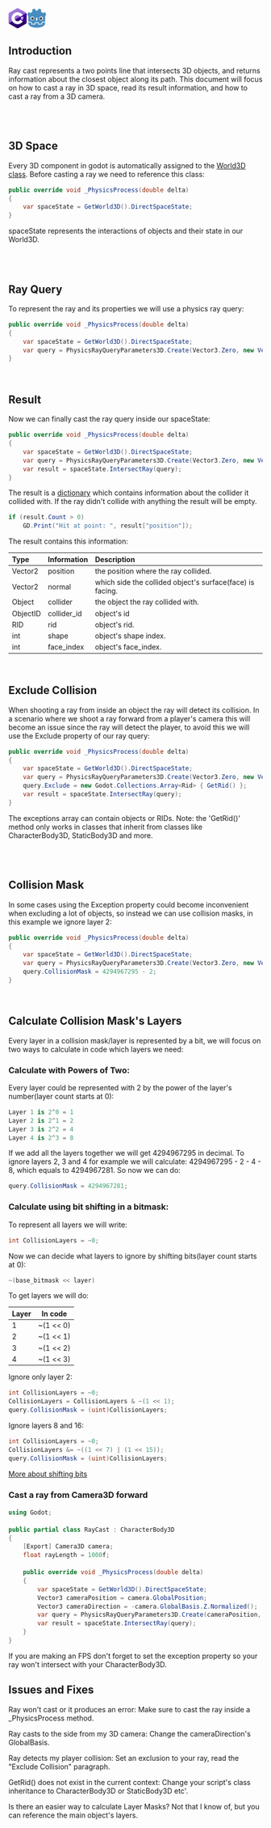 <img id="header-img" src="assets/CsharpLogo.png" width="36" height="40" style="float: center; padding: 0px 0px;" alt=""><img id="header-img" src="assets/GodotLogo.png" width="40" height="40" style="float: center; padding: 0px 0px;" alt="">

## Introduction
Ray cast represents a two points line that intersects 3D objects, and returns information about the closest object along its path.
This document will focus on how to cast a ray in 3D space, read its result information, and how to cast a ray from a 3D camera.

</br>
</br>

## 3D Space
Every 3D component in godot is automatically assigned to the [World3D class](https://docs.godotengine.org/en/stable/classes/class_world3d.html).
Before casting a ray we need to reference this class:
```cs
public override void _PhysicsProcess(double delta)
{
    var spaceState = GetWorld3D().DirectSpaceState;
}
```
spaceState represents the interactions of objects and their state in our World3D.

</br>
</br>

## Ray Query
To represent the ray and its properties we will use a physics ray query:
```cs
public override void _PhysicsProcess(double delta)
{
    var spaceState = GetWorld3D().DirectSpaceState;
    var query = PhysicsRayQueryParameters3D.Create(Vector3.Zero, new Vector3(0,0,50));
}
```

</br>

## Result
Now we can finally cast the ray query inside our spaceState:
```cs
public override void _PhysicsProcess(double delta)
{
    var spaceState = GetWorld3D().DirectSpaceState;
    var query = PhysicsRayQueryParameters3D.Create(Vector3.Zero, new Vector3(0,0,50));
    var result = spaceState.IntersectRay(query);
}
```
The result is a [dictionary](https://learn.microsoft.com/en-us/dotnet/api/system.collections.generic.dictionary-2?view=net-8.0) which contains information about the collider it collided with. If the ray didn't collide with anything the result will be empty.
```cs
if (result.Count > 0)
    GD.Print("Hit at point: ", result["position"]);
```
The result contains this information:

|Type|Information|Description|
|:---|:---|:---|
|Vector2|position|the position where the ray collided.|
|Vector2|normal|which side the collided object's surface(face) is facing.|
|Object|collider|the object the ray collided with.|
|ObjectID|collider_id|object's id|
|RID|rid|object's rid.|
|int|shape|object's shape index.|
|int|face_index|object's face_index.|

</br>

## Exclude Collision
When shooting a ray from inside an object the ray will detect its collision. In a scenario where we shoot a ray forward from a player's camera this will become an issue since the ray will detect the player, to avoid this we will use the Exclude property of our ray query:
```cs
public override void _PhysicsProcess(double delta)
{
    var spaceState = GetWorld3D().DirectSpaceState;
    var query = PhysicsRayQueryParameters3D.Create(Vector3.Zero, new Vector3(0,0,50));
    query.Exclude = new Godot.Collections.Array<Rid> { GetRid() };
    var result = spaceState.IntersectRay(query);
}
```
The exceptions array can contain objects or RIDs.
Note: the 'GetRid()' method only works in classes that inherit from classes like CharacterBody3D, StaticBody3D and more.

</br>
</br>

## Collision Mask
In some cases using the Exception property could become inconvenient when excluding a lot of objects, so instead we can use collision masks, in this example we ignore layer 2:
```cs
public override void _PhysicsProcess(double delta)
{
    var spaceState = GetWorld3D().DirectSpaceState;
    var query = PhysicsRayQueryParameters3D.Create(Vector3.Zero, new Vector3(0,0,50));
    query.CollisionMask = 4294967295 - 2;
}
```
</br>

## Calculate Collision Mask's Layers
Every layer in a collision mask/layer is represented by a bit, we will focus on two ways to calculate in code which layers we need:
### Calculate with Powers of Two:
Every layer could be represented with 2 by the power of the layer's number(layer count starts at 0):
```cs
Layer 1 is 2^0 = 1
Layer 2 is 2^1 = 2
Layer 3 is 2^2 = 4
Layer 4 is 2^3 = 8
```
If we add all the layers together we will get 4294967295 in decimal.
To ignore layers 2, 3 and 4 for example we will calculate: 4294967295 - 2 - 4 - 8, which equals to 4294967281.
So now we can do:
```cs
query.CollisionMask = 4294967281;
```

### Calculate using bit shifting in a bitmask:
To represent all layers we will write:
```cs
int CollisionLayers = ~0;
```
Now we can decide what layers to ignore by shifting bits(layer count starts at 0):
```cs
~(base_bitmask << layer)
```
To get layers we will do:

|Layer|In code|
|---|---|
|1|~(1 << 0)|
|2|~(1 << 1)|
|3|~(1 << 2)|
|4|~(1 << 3)|

Ignore only layer 2:
```cs
int CollisionLayers = ~0;
CollisionLayers = CollisionLayers & ~(1 << 1);
query.CollisionMask = (uint)CollisionLayers;
```
Ignore layers 8 and 16:
```cs
int CollisionLayers = ~0;
CollisionLayers &= ~((1 << 7) | (1 << 15));
query.CollisionMask = (uint)CollisionLayers;
```
[More about shifting bits](https://learn.microsoft.com/en-us/dotnet/csharp/language-reference/operators/bitwise-and-shift-operators)

### Cast a ray from Camera3D forward
```cs
using Godot;

public partial class RayCast : CharacterBody3D
{
    [Export] Camera3D camera;
    float rayLength = 1000f;

    public override void _PhysicsProcess(double delta)
    {
        var spaceState = GetWorld3D().DirectSpaceState;
        Vector3 cameraPosition = camera.GlobalPosition;
        Vector3 cameraDirection = -camera.GlobalBasis.Z.Normalized();
        var query = PhysicsRayQueryParameters3D.Create(cameraPosition, cameraPosition + cameraDirection * rayLength);
        var result = spaceState.IntersectRay(query);
    }
}
```
If you are making an FPS don't forget to set the exception property so your ray won't intersect with your CharacterBody3D.

## Issues and Fixes
Ray won't cast or it produces an error:
Make sure to cast the ray inside a _PhysicsProcess method.

Ray casts to the side from my 3D camera:
Change the cameraDirection's GlobalBasis.

Ray detects my player collision:
Set an exclusion to your ray, read the "Exclude Collision" paragraph.

GetRid() does not exist in the current context:
Change your script's class inheritance to CharacterBody3D or StaticBody3D etc'.

Is there an easier way to calculate Layer Masks?
Not that I know of, but you can reference the main object's layers.
